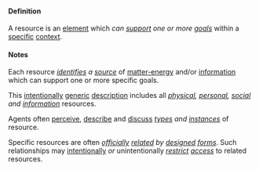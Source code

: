 #### Definition

A resource is an [element](https://github.com/gcassel/Modular-Organization-Terminology/blob/master/terms/element.md) which *can [support](https://github.com/gcassel/Modular-Organization-Terminology/blob/master/terms/support.md) one or more [goals](https://github.com/gcassel/Modular-Organization-Terminology/blob/master/terms/goal.md)* within a [specific](https://github.com/gcassel/Modular-Organization-Terminology/blob/master/terms/specific.md) [context](https://github.com/gcassel/Modular-Organization-Terminology/blob/master/terms/context.md).

#### Notes

Each resource *[identifies](https://github.com/gcassel/Modular-Organization-Terminology/blob/master/terms/identify.md) a [source](https://github.com/gcassel/Modular-Organization-Terminology/blob/master/terms/source.md)* of [matter-energy](https://github.com/gcassel/Modular-Organization-Terminology/blob/master/compound-terms/matter-energy.md) and/or [information](https://github.com/gcassel/Modular-Organization-Terminology/blob/master/terms/information.md) which can support one or more specific goals.

This [intentionally](https://github.com/gcassel/Modular-Organization-Terminology/blob/master/terms/intention.md) [generic](https://github.com/gcassel/Modular-Organization-Terminology/blob/master/terms/generic.md) [description](https://github.com/gcassel/Modular-Organization-Terminology/blob/master/terms/describe.md) includes all *[physical](https://github.com/gcassel/Modular-Organization-Terminology/blob/master/terms/physical.md), [personal](https://github.com/gcassel/Modular-Organization-Terminology/blob/master/terms/personal.md), [social](https://github.com/gcassel/Modular-Organization-Terminology/blob/master/terms/social.md) and [information](https://github.com/gcassel/Modular-Organization-Terminology/blob/master/terms/information.md)* resources.  

Agents often [perceive](https://github.com/gcassel/Modular-Organization-Terminology/blob/master/terms/perceive.md), [describe](https://github.com/gcassel/Modular-Organization-Terminology/blob/master/terms/describe.md) and [discuss](https://github.com/gcassel/Modular-Organization-Terminology/blob/master/terms/dialogue.md) *[types](https://github.com/gcassel/Modular-Organization-Terminology/blob/master/terms/type.md) and [instances](https://github.com/gcassel/Modular-Organization-Terminology/blob/master/terms/instance.md)* of resource.  

Specific resources are often *[officially](https://github.com/gcassel/Modular-Organization-Terminology/blob/master/terms/official.md) [related](https://github.com/gcassel/Modular-Organization-Terminology/blob/master/terms/relate.md) by [designed](https://github.com/gcassel/Modular-Organization-Terminology/blob/master/terms/design.md) [forms](https://github.com/gcassel/Modular-Organization-Terminology/blob/master/terms/form.md)*.  Such relationships may [intentionally](https://github.com/gcassel/Modular-Organization-Terminology/blob/master/terms/intend.md) *or* unintentionally *[restrict](https://github.com/gcassel/Modular-Organization-Terminology/blob/master/terms/restrict.md) [access](https://github.com/gcassel/Modular-Organization-Terminology/blob/master/terms/access.md)* to related resources.
